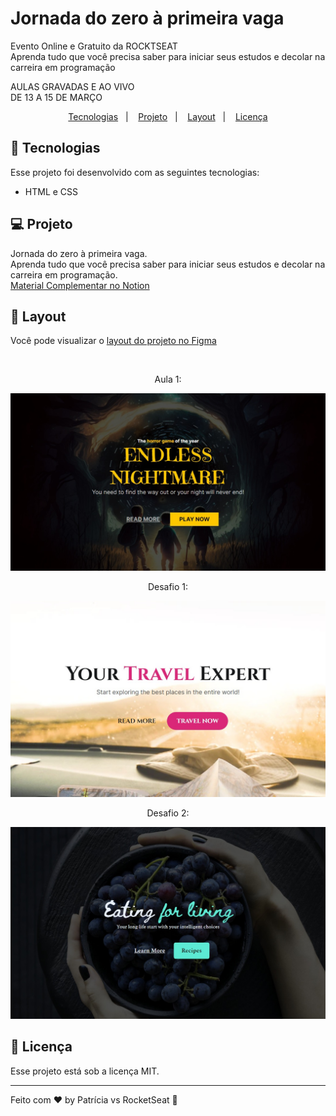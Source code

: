 # Jornada do zero à primeira vaga  
Evento Online e Gratuito da ROCKTSEAT  
Aprenda tudo que você precisa saber para iniciar seus estudos e decolar na carreira em programação  
  
AULAS GRAVADAS E AO VIVO  
DE 13 A 15 DE MARÇO 


<p align="center">
  <a href="#-tecnologias">Tecnologias</a>&nbsp;&nbsp;&nbsp;|&nbsp;&nbsp;&nbsp;
  <a href="#-projeto">Projeto</a>&nbsp;&nbsp;&nbsp;|&nbsp;&nbsp;&nbsp;
  <a href="#-layout">Layout</a>&nbsp;&nbsp;&nbsp;|&nbsp;&nbsp;&nbsp;
  <a href="#memo-licença">Licença</a>
</p>

## 🚀 Tecnologias  

Esse projeto foi desenvolvido com as seguintes tecnologias:  

- HTML e CSS

## 💻 Projeto  

Jornada do zero à primeira vaga.    
Aprenda tudo que você precisa saber para iniciar seus estudos e decolar na carreira em programação.  
[Material Complementar no Notion](https://efficient-sloth-d85.notion.site/Jornada-do-Zero-primeira-vaga-93a7d365a2d6482a89d5f6d1b32d3d7b)  

## 🔖 Layout

Você pode visualizar o [layout do projeto no Figma](https://www.figma.com/community/file/1216014509044898198)  

<br>

<p align="center">Aula 1: </p>
<p align="center">
    <img src="Landing Page - Horror Game/img/aula1.jpg" >  
</p>

<p align="center">Desafio 1: </p>
<p align="center">
    <img src="Landing Page - Travel/img/desafio1.jpg" >  
</p>

<p align="center">Desafio 2: </p>
<p align="center">
    <img src="Landing Page - Healthy Recipes/img/desafio2.jpg" >  
</p>


## :memo: Licença

Esse projeto está sob a licença MIT.

---

Feito com ♥ by Patrícia vs RocketSeat :wave: 
